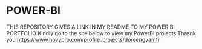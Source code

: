 # POWER-BI
THIS REPOSITORY GIVES A LINK IN MY README TO MY POWER BI PORTFOLIO
Kindly go to the site below to view my PowerBI projects.Thasnk you
https://www.novypro.com/profile_projects/doreengyamfi
